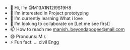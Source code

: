 - 👋 Hi, I’m @M13A1N12I9S19H8
- 👀 I’m interested in  Project prototyping
- 🌱 I’m currently learning What i love
- 💞️ I’m looking to collaborate on [Let me see first]
- 📫 How to reach me manish..beyondapogee@mail.com
- 😄 Pronouns: M.r.
- ⚡ Fun fact: ... civil Engg

<!---
M13A1N12I9S19H8/M13A1N12I9S19H8 is a ✨ special ✨ repository because its `README.md` (this file) appears on your GitHub profile.
You can click the Preview link to take a look at your changes.
--->
